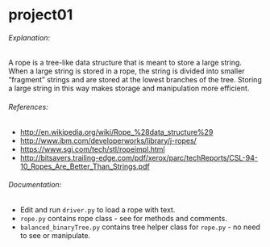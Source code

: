 # project01

###### Explanation:
A rope is a tree-like data structure that is meant to store a large string.  When a large string is stored in a rope, the string is divided into smaller “fragment” strings and are stored at the lowest branches of the tree.  Storing a large string in this way makes storage and manipulation more efficient.

###### References:
- http://en.wikipedia.org/wiki/Rope_%28data_structure%29
- http://www.ibm.com/developerworks/library/j-ropes/
- https://www.sgi.com/tech/stl/ropeimpl.html
- http://bitsavers.trailing-edge.com/pdf/xerox/parc/techReports/CSL-94-10_Ropes_Are_Better_Than_Strings.pdf

###### Documentation:
- Edit and run `driver.py` to load a rope with text.
- `rope.py` contains rope class - see for methods and comments.
- `balanced_binaryTree.py` contains tree helper class for `rope.py` - no need to see or manipulate.




